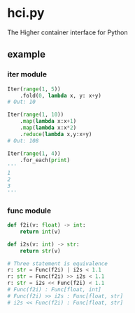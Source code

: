 # hci.py

The Higher container interface for Python

## example

### iter module

```py
Iter(range(1, 5))
    .fold(0, lambda x, y: x+y)
# Out: 10

Iter(range(1, 10))
    .map(lambda x:x+1)
    .map(lambda x:x*2)
    .reduce(lambda x,y:x+y)
# Out: 108

Iter(range(1, 4))
    .for_each(print)
'''
1
2
3
'''
```

### func module

```py
def f2i(v: float) -> int:
    return int(v)

def i2s(v: int) -> str:
    return str(v)

# Three statement is equivalence
r: str = Func(f2i) | i2s < 1.1
r: str = Func(f2i) >> i2s < 1.1
r: str = i2s << Func(f2i) < 1.1
# Func(f2i) : Func[float, int]
# Func(f2i) >> i2s : Func[float, str]
# i2s << Func(f2i) : Func[float, str]
```
